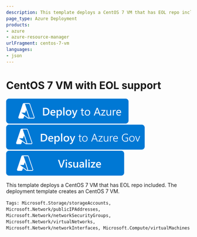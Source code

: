 ```yaml
---
description: This template deploys a CentOS 7 VM that has EOL repo included. The deployment template creates an CentOS 7 VM.
page_type: Azure Deployment
products:
- azure
- azure-resource-manager
urlFragment: centos-7-vm
languages:
- json
---
```

# CentOS 7 VM with EOL support

<!-- ![Azure Public Test Date](https://azurequickstartsservice.blob.core.windows.net/badges/application-workloads/apache/apache2-on-ubuntu-vm/PublicLastTestDate.svg)
![Azure Public Test Result](https://azurequickstartsservice.blob.core.windows.net/badges/application-workloads/apache/apache2-on-ubuntu-vm/PublicDeployment.svg)

![Azure US Gov Last Test Date](https://azurequickstartsservice.blob.core.windows.net/badges/application-workloads/apache/apache2-on-ubuntu-vm/FairfaxLastTestDate.svg)
![Azure US Gov Last Test Result](https://azurequickstartsservice.blob.core.windows.net/badges/application-workloads/apache/apache2-on-ubuntu-vm/FairfaxDeployment.svg)

![Best Practice Check](https://azurequickstartsservice.blob.core.windows.net/badges/application-workloads/apache/apache2-on-ubuntu-vm/BestPracticeResult.svg)
![Cred Scan Check](https://azurequickstartsservice.blob.core.windows.net/badges/application-workloads/apache/apache2-on-ubuntu-vm/CredScanResult.svg) -->

<!-- 
--- Note: This is an example of how to format the direct link url. ---
https%3A%2F%2github.com%2Ntegral-Inc%2azure-deployment-templates%2main%2vm-workloads%2centos%2centos-7-vm%2azuredeploy.json -->

[![Deploy To Azure](https://raw.githubusercontent.com/Azure/azure-quickstart-templates/master/1-CONTRIBUTION-GUIDE/images/deploytoazure.svg?sanitize=true)](https://portal.azure.com/#create/Microsoft.Template/uri/https%3A%2F%2github.com%2Ntegral-Inc%2azure-deployment-templates%2main%2vm-workloads%2centos%2centos-7-vm%2azuredeploy.json)
[![Deploy To Azure US Gov](https://raw.githubusercontent.com/Azure/azure-quickstart-templates/master/1-CONTRIBUTION-GUIDE/images/deploytoazuregov.svg?sanitize=true)](https://portal.azure.us/#create/Microsoft.Template/uri/https%3A%2F%2github.com%2Ntegral-Inc%2azure-deployment-templates%2main%2vm-workloads%2centos%2centos-7-vm%2azuredeploy.json)
[![Visualize](https://raw.githubusercontent.com/Azure/azure-quickstart-templates/master/1-CONTRIBUTION-GUIDE/images/visualizebutton.svg?sanitize=true)](http://armviz.io/#/?load=https%3A%2F%2github.com%2Ntegral-Inc%2azure-deployment-templates%2main%2vm-workloads%2centos%2centos-7-vm%2azuredeploy.json)

This template deploys a CentOS 7 VM that has EOL repo included. The deployment template creates an CentOS 7 VM.

`Tags: Microsoft.Storage/storageAccounts, Microsoft.Network/publicIPAddresses, Microsoft.Network/networkSecurityGroups, Microsoft.Network/virtualNetworks, Microsoft.Network/networkInterfaces, Microsoft.Compute/virtualMachines`
